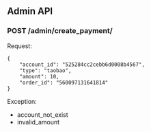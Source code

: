 ## Admin API

### POST /admin/create_payment/

Request:

    {
        "account_id": "525284cc2cebb6d0008b4567",
        "type": "taobao",
        "amount": 10,
        "order_id": "560097131641814"
    }

Exception:

* account_not_exist
* invalid_amount

